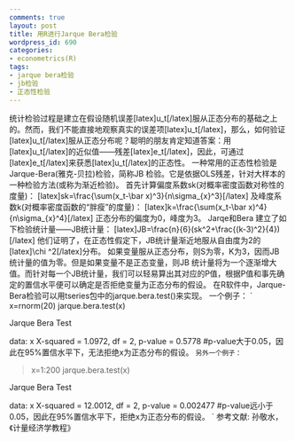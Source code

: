```yaml
---
comments: true
layout: post
title: 用R进行Jarque Bera检验
wordpress_id: 690
categories:
- econometrics(R)
tags:
- jarque bera检验
- jb检验
- 正态性检验
---
```


统计检验过程是建立在假设随机误差[latex]u_t[/latex]服从正态分布的基础之上的。然而，我们不能直接地观察真实的误差项[latex]u_t[/latex]，那么，如何验证[latex]u_t[/latex]服从正态分布呢？聪明的朋友肯定知道答案：用[latex]u_t[/latex]的近似值——残差[latex]e_t[/latex]，因此，可通过[latex]e_t[/latex]来获悉[latex]u_t[/latex]的正态性。
一种常用的正态性检验是Jarque-Bera(雅克-贝拉)检验，简称JB 检验。它是依据OLS残差，针对大样本的一种检验方法(或称为渐近检验)。
首先计算偏度系数sk(对概率密度函数对称性的度量)：
[latex]sk=\frac{\sum(x_t-\bar x)^3}{n\sigma_{x}^3}[/latex]
及峰度系数k(对概率密度函数的“胖瘦”的度量)：
[latex]k=\frac{\sum(x_t-\bar x)^4}{n\sigma_{x}^4}[/latex]
正态分布的偏度为0，峰度为3。
Jarqe和Bera 建立了如下检验统计量——JB统计量：
[latex]JB=\frac{n}{6}(sk^2+\frac{(k-3)^2}{4})[/latex]
他们证明了，在正态性假定下，JB统计量渐近地服从自由度为2的[latex]\chi ^2[/latex]分布。
如果变量服从正态分布，则S为零，K为3，因而JB 统计量的值为零。但是如果变量不是正态变量，则JB 统计量将为一个逐渐增大值。而针对每一个JB统计量，我们可以轻易算出其对应的P值，根据P值和事先确定的置信水平便可以确定是否拒绝变量为正态分布的假设。
在R软件中，Jarque-Bera检验可以用tseries包中的jarque.bera.test()来实现。
一个例子：
`
x=rnorm(20)
 jarque.bera.test(x)

Jarque Bera Test

data:  x
X-squared = 1.0972, df = 2, p-value = 0.5778
#p-value大于0.05，因此在95%置信水平下，无法拒绝x为正态分布的假设。
`
另外一个例子：
`
>x=1:200
>jarque.bera.test(x)

Jarque Bera Test

data:  x
X-squared = 12.0012, df = 2, p-value = 0.002477
#p-value远小于0.05，因此在95%置信水平下，拒绝x为正态分布的假设。
`
参考文献:
孙敬水，《计量经济学教程》
